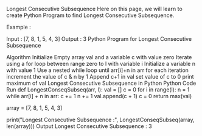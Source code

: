 Longest Consecutive Subsequence
Here on this page, we will learn to create Python Program to find Longest Consecutive Subsequence.

Example :

Input : [7, 8, 1, 5, 4, 3]
Output : 3
Python Program for Longest Consecutive Subsequence

Algorithm
Initialize Empty array val and a variable c with value zero
Iterate using a for loop between range zero to l with variable i
Initialize a variable n with value 1
Use a nested while loop until arr[i]+n in arr
for each iteration increment the value of c & n by 1
Append c+1 in val
set value of c to 0
print maximum of val
Longest Consecutive Subsequence in Python
Python Code
Run
def LongestConseqSubseq(arr, l):
    val = []
    c = 0
    for i in range(l):
        n = 1
        while arr[i] + n in arr:
            c += 1
            n += 1
        val.append(c + 1)
        c = 0
    return max(val)


array = [7, 8, 1, 5, 4, 3]

print("Longest Consecutive Subsequence :", LongestConseqSubseq(array, len(array)))
Output
Longest Consecutive Subsequence : 3
